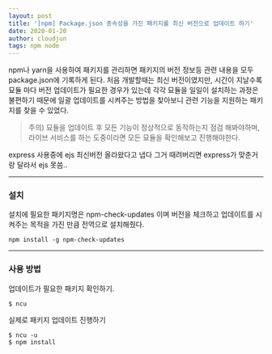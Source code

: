 ```yaml
---
layout: post
title: '[npm] Package.json 종속성을 가진 패키지를 최신 버전으로 업데이트 하기'
date: 2020-01-20
author: cloudjun
tags: npm node
---
```

npm나 yarn을 사용하여 패키지를 관리하면 패키지의 버전 정보등 관련 내용을 모두 package.json에 기록하게 된다. 처음 개발할때는 최신 버전이였지만, 시간이 지날수록 묘듈 마다 버전 업데이트가 필요한 경우가 있는데 각각 묘듈을 일일이 설치하는 과정은 불편하기 때문에 일괄 업데이트를 시켜주는 방법을 찾아보니 관련 기능을 지원하는 패키지를 찾을 수 있었다.

> 주의) 묘듈을 업데이트 후 모든 기능이 정상적으로 동작하는지 점검 해봐야하며, 라이브 서비스를 하는 도중이라면 모든 묘듈을 확인해보고 진행해야한다.

express 사용중에 ejs 최신버전 올라왔다고 냅다 그거 때려버리면 express가 맞춘거랑 달라서 ejs 못씀..

------

### 설치

설치에 필요한 패키지명은 npm-check-updates 이며 버전을 체크하고 업데이트를 시켜주는 목적을 가진 만큼 전역으로 설치해줬다.

```
npm install -g npm-check-updates
```

------

### 사용 방법

업데이트가 필요한 패키지 확인하기.

```
$ ncu
```

실제로 패키지 업데이트 진행하기

```
$ ncu -u
$ npm install 
```
